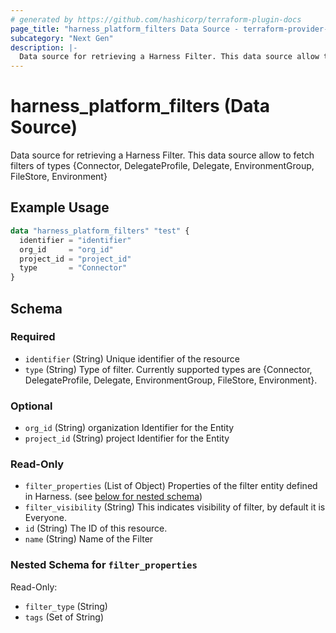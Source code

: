 ```yaml
---
# generated by https://github.com/hashicorp/terraform-plugin-docs
page_title: "harness_platform_filters Data Source - terraform-provider-harness"
subcategory: "Next Gen"
description: |-
  Data source for retrieving a Harness Filter. This data source allow to fetch filters of types {Connector, DelegateProfile, Delegate, EnvironmentGroup, FileStore, Environment}
---
```


# harness_platform_filters (Data Source)

Data source for retrieving a Harness Filter. This data source allow to fetch filters of types {Connector, DelegateProfile, Delegate, EnvironmentGroup, FileStore, Environment}

## Example Usage

```terraform
data "harness_platform_filters" "test" {
  identifier = "identifier"
  org_id     = "org_id"
  project_id = "project_id"
  type       = "Connector"
}
```

<!-- schema generated by tfplugindocs -->
## Schema

### Required

- `identifier` (String) Unique identifier of the resource
- `type` (String) Type of filter. Currently supported types are {Connector, DelegateProfile, Delegate, EnvironmentGroup, FileStore, Environment}.

### Optional

- `org_id` (String) organization Identifier for the Entity
- `project_id` (String) project Identifier for the Entity

### Read-Only

- `filter_properties` (List of Object) Properties of the filter entity defined in Harness. (see [below for nested schema](#nestedatt--filter_properties))
- `filter_visibility` (String) This indicates visibility of filter, by default it is Everyone.
- `id` (String) The ID of this resource.
- `name` (String) Name of the Filter

<a id="nestedatt--filter_properties"></a>
### Nested Schema for `filter_properties`

Read-Only:

- `filter_type` (String)
- `tags` (Set of String)



